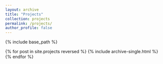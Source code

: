 ```yaml
---
layout: archive
title: "Projects"
collection: projects
permalink: /projects/
author_profile: false
---
```


{% include base_path %}

{% for post in site.projects reversed %}
  {% include archive-single.html %}
{% endfor %}
